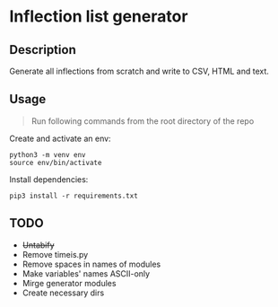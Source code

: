 # Inflection list generator

## Description

Generate all inflections from scratch and write to CSV, HTML and text.

## Usage

> Run following commands from the root directory of the repo

Create and activate an env:

```shell
python3 -m venv env
source env/bin/activate
```

Install dependencies:

```shell
pip3 install -r requirements.txt
```

## TODO

- ~~Untabify~~
- Remove timeis.py
- Remove spaces in names of modules
- Make variables' names ASCII-only
- Mirge generator modules
- Create necessary dirs

